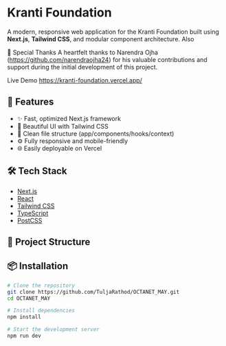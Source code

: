 # Kranti Foundation

A modern, responsive web application for the Kranti Foundation built using **Next.js**, **Tailwind CSS**, and modular component architecture.
Also 

🙏 Special Thanks
A heartfelt thanks to Narendra Ojha (https://github.com/narendraojha24) for his valuable contributions and support during the initial development of this project.

Live Demo
https://kranti-foundation.vercel.app/

## 🚀 Features

- ✨ Fast, optimized Next.js framework
- 🎨 Beautiful UI with Tailwind CSS
- 📁 Clean file structure (app/components/hooks/context)
- ⚙️ Fully responsive and mobile-friendly
- 🌐 Easily deployable on Vercel

## 🛠️ Tech Stack

- [Next.js](https://nextjs.org/)
- [React](https://reactjs.org/)
- [Tailwind CSS](https://tailwindcss.com/)
- [TypeScript](https://www.typescriptlang.org/)
- [PostCSS](https://postcss.org/)

## 📂 Project Structure

## 📦 Installation

```bash
# Clone the repository
git clone https://github.com/TuljaRathod/OCTANET_MAY.git
cd OCTANET_MAY

# Install dependencies
npm install

# Start the development server
npm run dev
